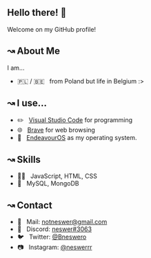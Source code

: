 ## Hello there! 👋
Welcome on my GitHub profile!

## ↝ About Me
I am...
- 🇵🇱 / 🇧🇪 &nbsp; from Poland but life in Belgium :>

## ↝ I use...
- ✏️ &nbsp; [Visual Studio Code](https://code.visualstudio.com) for programming
- 🌐 &nbsp; [Brave](https://brave.com) for web browsing
- 🐧 &nbsp; [EndeavourOS](https://windows.com/) as my operating system.

## ↝ Skills
- 👨‍💻 &nbsp; JavaScript, HTML, CSS
- 💽 &nbsp; MySQL, MongoDB

## ↝ Contact
- 📧 &nbsp; Mail: [notneswer@gmail.com](mailto:notneswer@gmail.com)
- 💬 &nbsp; Discord: [neswer#3063](https://discord.com/app)
- 🐦 &nbsp; Twitter: [@Bneswero](https://twitter.com/neswero)
- 📷 &nbsp; Instagram: [@neswerrr](https://instagram.com/neswerrr)
